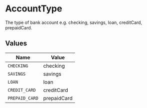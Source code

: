 # AccountType

The type of bank account e.g. checking, savings, loan, creditCard, prepaidCard.


## Values

| Name           | Value          |
| -------------- | -------------- |
| `CHECKING`     | checking       |
| `SAVINGS`      | savings        |
| `LOAN`         | loan           |
| `CREDIT_CARD`  | creditCard     |
| `PREPAID_CARD` | prepaidCard    |